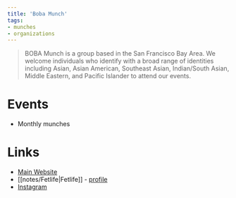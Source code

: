```yaml
---
title: 'Boba Munch'
tags:
- munches
- organizations
---
```


> BOBA Munch is a group based in the San Francisco Bay Area. We welcome individuals who identify with a broad range of identities including Asian, Asian American, Southeast Asian, Indian/South Asian, Middle Eastern, and Pacific Islander to attend our events.

# Events
- Monthly munches

# Links
- [Main Website](https://www.bobamunch.com)
- [[notes/Fetlife|Fetlife]] - [profile](https://fetlife.com/users/14009315)
- [Instagram](https://www.instagram.com/bobamunch/)
